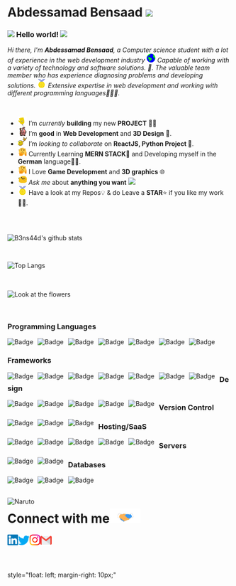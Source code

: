 # Abdessamad Bensaad <img src="https://i.imgur.com/99xqXTF.gif" width="30px">



### <img src="https://i.imgur.com/qj6uRrW.gif" width="29px"> Hello world! <img src="https://i.pinimg.com/originals/f7/c7/86/f7c7868c2f8c087dbba08c348df5272e.gif" width="24px">

<p>
  <em>
    Hi there, I'm <b>Abdessamad Bensaad</b>, a Computer science student with a lot of experience in the web development industry <img alt="GIF" src="https://raw.githubusercontent.com/B3ns44d/B3ns44d/master/Assets/Earth.gif" width="20vw" /> Capable of working with a variety of technology and software solutions. 🚀. The valuable team member who has experience diagnosing problems and developing solutions. <img alt="GIF" src="https://raw.githubusercontent.com/B3ns44d/B3ns44d/master/Assets/Medal.gif" width="20vw" /> Extensive expertise in web development and working with different programming languages👨🏽‍💼.
  </em>  
</p>

<br>

- <img alt="GIF" src="https://raw.githubusercontent.com/B3ns44d/B3ns44d/master/Assets/wave.gif" width="20vw" /> I’m _currently_ **building** my new **PROJECT** 👨‍💻
- <img alt="GIF" src="https://raw.githubusercontent.com/B3ns44d/B3ns44d/master/Assets/gandalf_parrot.gif" width="20vw" /> I’m **good** in **Web Development** and **3D Design** 💪.
- <img alt="GIF" src="https://raw.githubusercontent.com/B3ns44d/B3ns44d/master/Assets/headbang.gif" width="20vw" /> I’m _looking to collaborate_ on **ReactJS, Python Project 🐍**.
- <img alt="GIF" src="https://raw.githubusercontent.com/B3ns44d/B3ns44d/master/Assets/hmm.gif" width="20vw" /> Currently Learning **MERN STACK**💪 and Developing myself in the **German** language👨‍💻.
- <img alt="GIF" src="https://raw.githubusercontent.com/B3ns44d/B3ns44d/master/Assets/hmm.gif" width="20vw" /> I Love **Game Development** and **3D graphics** 🌐
- <img alt="GIF" src="https://raw.githubusercontent.com/B3ns44d/B3ns44d/master/Assets/happy.gif" width="20vw" /> _Ask me_ about **anything you want**  <img src="https://media0.giphy.com/media/jOzj25GauPTz2URpfV/200.gif" width="20px">
- <img alt="GIF" src="https://raw.githubusercontent.com/B3ns44d/B3ns44d/master/Assets/Medal.gif" width="20vw" /> Have a look at my Repos💡 & do Leave a **STAR**⭐️ if you like my work👨‍💻.
<br>
<br>

![B3ns44d's github stats](https://github-readme-stats.vercel.app/api?username=B3ns44d&count_private=true&show_icons=true&theme=vue-dark&include_all_commits=true)

<br>

![Top Langs](https://github-readme-stats.vercel.app/api/top-langs/?username=B3ns44d&theme=vue-dark)


<br><br>
<img src="https://i.pinimg.com/originals/cf/70/7a/cf707a7c672c59f85f251f42d12497dd.gif" alt="Look at the flowers" style="float: left;" width="800px">


<br><br>


### Programming Languages
<img alt="Badge"  style="float: left; margin-right: 10px;"  src="https://img.shields.io/badge/node.js%20-%2343853D.svg?&style=for-the-badge&logo=node.js&logoColor=white"/>
<img alt="Badge" src="https://img.shields.io/badge/javascript%20-%23323330.svg?&style=for-the-badge&logo=javascript&logoColor=%23F7DF1E"/>
<img alt="Badge"  style="float: left; margin-right: 10px;"  src="https://img.shields.io/badge/html5%20-%23E34F26.svg?&style=for-the-badge&logo=html5&logoColor=white"/>
<img alt="Badge"  style="float: left; margin-right: 10px;"  src="https://img.shields.io/badge/css3%20-%231572B6.svg?&style=for-the-badge&logo=css3&logoColor=white"/>
<img alt="Badge"  style="float: left; margin-right: 10px;"  src="https://img.shields.io/badge/python%20-%2314354C.svg?&style=for-the-badge&logo=python&logoColor=white"/>
<img alt="Badge"  style="float: left; margin-right: 10px;"  src="https://img.shields.io/badge/lua-%232C2D72.svg?&style=for-the-badge&logo=lua&logoColor=white"/>
<img  alt="Badge"  style="float: left; margin-right: 10px;"  src="https://img.shields.io/badge/shell_script%20-%23121011.svg?&style=for-the-badge&logo=gnu-bash&logoColor=white"/>



### Frameworks
<img alt="Badge"  style="float: left; margin-right: 10px;"  src="https://img.shields.io/badge/django%20-%23092E20.svg?&style=for-the-badge&logo=django&logoColor=white"/>
<img alt="Badge"  style="float: left; margin-right: 10px;"  src="https://img.shields.io/badge/jquery%20-%230769AD.svg?&style=for-the-badge&logo=jquery&logoColor=white"/>
<img alt="Badge"  style="float: left; margin-right: 10px;"  src="https://img.shields.io/badge/material%20ui%20-%230081CB.svg?&style=for-the-badge&logo=material-ui&logoColor=white"/>
<img alt="Badge"  style="float: left; margin-right: 10px;"  src="https://img.shields.io/badge/bootstrap%20-%23563D7C.svg?&style=for-the-badge&logo=bootstrap&logoColor=white"/>
<img alt="Badge"  style="float: left; margin-right: 10px;"  src="https://img.shields.io/badge/tailwindcss%20-%2338B2AC.svg?&style=for-the-badge&logo=tailwind-css&logoColor=white"/>
<img alt="Badge"  style="float: left; margin-right: 10px;"  src="https://img.shields.io/badge/react%20-%2320232a.svg?&style=for-the-badge&logo=react&logoColor=%2361DAFB"/>
<img alt="Badge"  style="float: left; margin-right: 10px;"  src="https://img.shields.io/badge/express.js%20-%23404d59.svg?&style=for-the-badge"/>

### Design
<img alt="Badge"  style="float: left; margin-right: 10px;"  src="https://img.shields.io/badge/adobe%20xd%20-%23FF26BE.svg?&style=for-the-badge&logo=adobe%20xd&logoColor=white"/>
<img alt="Badge"  style="float: left; margin-right: 10px;"  src="https://img.shields.io/badge/adobe%20photoshop%20-%2331A8FF.svg?&style=for-the-badge&logo=adobe%20photoshop&logoColor=white"/>
<img alt="Badge"  style="float: left; margin-right: 10px;"  src="https://img.shields.io/badge/adobe%20illustrator%20-%23FF9A00.svg?&style=for-the-badge&logo=adobe%20illustrator&logoColor=white"/>
<img alt="Badge"  style="float: left; margin-right: 10px;"  src="https://img.shields.io/badge/figma%20-%23F24E1E.svg?&style=for-the-badge&logo=figma&logoColor=white"/>
<img alt="Badge"  style="float: left; margin-right: 10px;"  src="https://img.shields.io/badge/blender%20-%23F5792A.svg?&style=for-the-badge&logo=blender&logoColor=white"/>

### Version Control
<img alt="Badge"  style="float: left; margin-right: 10px;"  src="https://img.shields.io/badge/git%20-%23F05033.svg?&style=for-the-badge&logo=git&logoColor=white"/>
<img alt="Badge"  style="float: left; margin-right: 10px;"  src="https://img.shields.io/badge/github%20-%23121011.svg?&style=for-the-badge&logo=github&logoColor=white"/>
<img alt="Badge"  style="float: left; margin-right: 10px;"  src="https://img.shields.io/badge/gitlab%20-%23181717.svg?&style=for-the-badge&logo=gitlab&logoColor=white"/>

### Hosting/SaaS

<img alt="Badge"  style="float: left; margin-right: 10px;"  src="https://img.shields.io/badge/Google%20Cloud%20-%234285F4.svg?&style=for-the-badge&logo=google-cloud&logoColor=white"/>
<img alt="Badge"  style="float: left; margin-right: 10px;"  src="https://img.shields.io/badge/azure%20-%230072C6.svg?&style=for-the-badge&logo=azure-devops&logoColor=white"/>
<img alt="Badge"  style="float: left; margin-right: 10px;"  src="https://img.shields.io/badge/heroku%20-%23430098.svg?&style=for-the-badge&logo=heroku&logoColor=white"/>
<img alt="Badge"  style="float: left; margin-right: 10px;"  src="https://img.shields.io/badge/vercel%20-%23000000.svg?&style=for-the-badge&logo=vercel&logoColor=white"/>
<img alt="Badge"  style="float: left; margin-right: 10px;"  src="https://img.shields.io/badge/firebase%20-%23039BE5.svg?&style=for-the-badge&logo=firebase"/>

### Servers
<img alt="Badge"  style="float: left; margin-right: 10px;"  src="https://img.shields.io/badge/apache%20-%23D42029.svg?&style=for-the-badge&logo=apache&logoColor=white"/>
<img alt="Badge"  style="float: left; margin-right: 10px;"  src="https://img.shields.io/badge/nginx%20-%23009639.svg?&style=for-the-badge&logo=nginx&logoColor=white"/>

### Databases
<img alt="Badge"  style="float: left; margin-right: 10px;"  src="https://img.shields.io/badge/mysql-%2300f.svg?&style=for-the-badge&logo=mysql&logoColor=white"/>
<img alt="Badge"  style="float: left; margin-right: 10px;"  src ="https://img.shields.io/badge/MongoDB-%234ea94b.svg?&style=for-the-badge&logo=mongodb&logoColor=white"/>
<img alt="Badge"  style="float: left; margin-right: 10px;"  src ="https://img.shields.io/badge/sqlite-%2307405e.svg?&style=for-the-badge&logo=sqlite&logoColor=white"/>




<br><br>

<img src="https://raw.githubusercontent.com/B3ns44d/B3ns44d/master/Assets/Anime_snaps/2.gif" alt="Naruto" style="float: left;" width="800px">

# Connect with me<img src="https://raw.githubusercontent.com/B3ns44d/B3ns44d/master/Assets/Handshake.gif" height="32px">

  <a href="https://www.linkedin.com/in/b3ns44d/">
    <img align="left" alt="Abdessamad Bensaad | Linkedin" width="24px" src="https://raw.githubusercontent.com/B3ns44d/B3ns44d/master/Assets/Linkedin.svg" />
  </a> &nbsp;&nbsp;
  <a href="https://twitter.com/b3ns44d">
    <img align="left" alt="Abdessamad Bensaad | Twitter" width="26px" src="https://raw.githubusercontent.com/B3ns44d/B3ns44d/master/Assets/Twitter.svg" />
  </a> &nbsp;&nbsp;
  <a href="https://www.instagram.com/b3ns44d/">
    <img align="left" alt="Abdessamad Bensaad | Instagram" width="24px" src="https://raw.githubusercontent.com/B3ns44d/B3ns44d/master/Assets/Instagram.svg" />
  </a> &nbsp;&nbsp;
  <a href="mailto:abdsamad23bnsaad@gmail.com">
    <img align="left" alt="Abdessamad Bensaad | Gmail" width="26px" src="https://raw.githubusercontent.com/B3ns44d/B3ns44d/master/Assets/Gmail.svg" />
  </a>

<br><br>
<br> style="float: left; margin-right: 10px;"  

